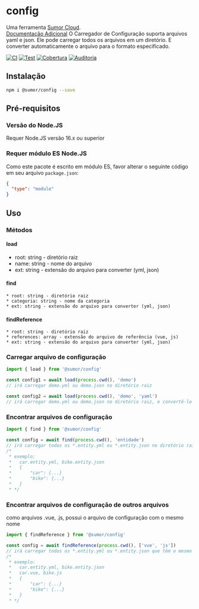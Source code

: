 # config

Uma ferramenta [Sumor Cloud](https://sumor.cloud).  
[Documentação Adicional](https://sumor.cloud)
O Carregador de Configuração suporta arquivos yaml e json. Ele pode carregar todos os arquivos em um diretório.
E converter automaticamente o arquivo para o formato especificado.

[![CI](https://github.com/sumor-cloud/config/actions/workflows/ci.yml/badge.svg)](https://github.com/sumor-cloud/config/actions/workflows/ci.yml)
[![Test](https://github.com/sumor-cloud/config/actions/workflows/ut.yml/badge.svg)](https://github.com/sumor-cloud/config/actions/workflows/ut.yml)
[![Cobertura](https://github.com/sumor-cloud/config/actions/workflows/coverage.yml/badge.svg)](https://github.com/sumor-cloud/config/actions/workflows/coverage.yml)
[![Auditoria](https://github.com/sumor-cloud/config/actions/workflows/audit.yml/badge.svg)](https://github.com/sumor-cloud/config/actions/workflows/audit.yml)

## Instalação

```bash
npm i @sumor/config --save
```

## Pré-requisitos

### Versão do Node.JS

Requer Node.JS versão 16.x ou superior

### Requer módulo ES Node.JS

Como este pacote é escrito em módulo ES,
favor alterar o seguinte código em seu arquivo `package.json`:

```json
{
  "type": "module"
}
```

## Uso

### Métodos

#### load

- root: string - diretório raiz
- name: string - nome do arquivo
- ext: string - extensão do arquivo para converter (yml, json)

#### find

    * root: string - diretório raiz
    * categoria: string - nome da categoria
    * ext: string - extensão do arquivo para converter (yml, json)

#### findReference

    * root: string - diretório raiz
    * references: array - extensão do arquivo de referência (vue, js)
    * ext: string - extensão do arquivo para converter (yml, json)

### Carregar arquivo de configuração

```javascript
import { load } from '@sumor/config'

const config1 = await load(process.cwd(), 'demo')
// irá carregar demo.yml ou demo.json no diretório raiz

const config2 = await load(process.cwd(), 'demo', 'yaml')
// irá carregar demo.yml ou demo.json no diretório raiz, e convertê-lo para o formato de arquivo yaml
```

### Encontrar arquivos de configuração

```javascript
import { find } from '@sumor/config'

const config = await find(process.cwd(), 'entidade')
// irá carregar todos os *.entity.yml ou *.entity.json no diretório raiz
/*
 * exemplo:
 *   car.entity.yml, bike.entity.json
 *   {
 *       "car": {...}
 *       "bike": {...}
 *   }
 * */
```

### Encontrar arquivos de configuração de outros arquivos

como arquivos .vue, .js, possui o arquivo de configuração com o mesmo nome

```javascript
import { findReference } from '@sumor/config'

const config = await findReference(process.cwd(), ['vue', 'js'])
// irá carregar todos os *.entity.yml ou *.entity.json que têm o mesmo nome que *.vue ou *.js no diretório raiz
/*
 * exemplo:
 *   car.entity.yml, bike.entity.json
 *   car.vue, bike.js
 *   {
 *       "car": {...}
 *       "bike": {...}
 *   }
 * */
```
